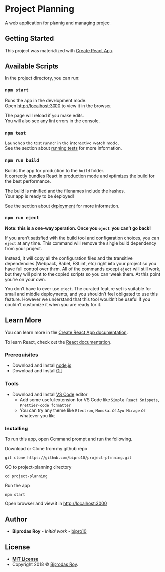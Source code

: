 # Project Planning
A web application for plannig and managing project


## Getting Started

This project was materialized with [Create React App](https://github.com/facebook/create-react-app).

## Available Scripts

In the project directory, you can run:

### `npm start`

Runs the app in the development mode.<br>
Open [http://localhost:3000](http://localhost:3000) to view it in the browser.

The page will reload if you make edits.<br>
You will also see any lint errors in the console.

### `npm test`

Launches the test runner in the interactive watch mode.<br>
See the section about [running tests](https://facebook.github.io/create-react-app/docs/running-tests) for more information.

### `npm run build`

Builds the app for production to the `build` folder.<br>
It correctly bundles React in production mode and optimizes the build for the best performance.

The build is minified and the filenames include the hashes.<br>
Your app is ready to be deployed!

See the section about [deployment](https://facebook.github.io/create-react-app/docs/deployment) for more information.

### `npm run eject`

**Note: this is a one-way operation. Once you `eject`, you can’t go back!**

If you aren’t satisfied with the build tool and configuration choices, you can `eject` at any time. This command will remove the single build dependency from your project.

Instead, it will copy all the configuration files and the transitive dependencies (Webpack, Babel, ESLint, etc) right into your project so you have full control over them. All of the commands except `eject` will still work, but they will point to the copied scripts so you can tweak them. At this point you’re on your own.

You don’t have to ever use `eject`. The curated feature set is suitable for small and middle deployments, and you shouldn’t feel obligated to use this feature. However we understand that this tool wouldn’t be useful if you couldn’t customize it when you are ready for it.

## Learn More

You can learn more in the [Create React App documentation](https://facebook.github.io/create-react-app/docs/getting-started).

To learn React, check out the [React documentation](https://reactjs.org/).


### Prerequisites
- Download and Install [node.js](https://nodejs.org/en/)
- Download and Install [Git](https://git-scm.com/)
  
### Tools
- Download and Install [VS Code](https://code.visualstudio.com/) editor
    - Add some useful extension for VS Code like `Simple React Snippets`, `Prettier-code formatter`
    - You can try any theme like `Electron`, `Monokai` or `Ayu Mirage` or whatever you like
  

### Installing

To run this app, open Command prompt and run the following.

Download or Clone from my github repo
```
git clone https://github.com/bipro10/project-planning.git
```

GO to project-planning directory
```
cd project-planning
```

Run the app
```
npm start
```
Open browser and  view it in [http://localhost:3000](http://localhost:3000) 

## Author

* **Biprodas Roy** - *Initial work* - [bipro10](https://github.com/bipro10)


## License
- **[MIT License](LICENSE.md)**
- Copyright 2018 © <a href="#" target="_blank">Biprodas Roy</a>.
